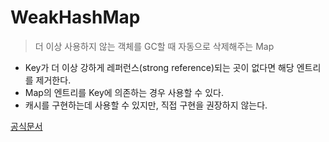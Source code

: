 # WeakHashMap
> 더 이상 사용하지 않는 객체를 GC할 때 자동으로 삭제해주는 Map
- Key가 더 이상 강하게 레퍼런스(strong reference)되는 곳이 없다면 해당 엔트리를 제거한다.
- Map의 엔트리를 Key에 의존하는 경우 사용할 수 있다.
- 캐시를 구현하는데 사용할 수 있지만, 직접 구현을 권장하지 않는다.

[공식문서](https://docs.oracle.com/javase/7/docs/api/java/util/WeakHashMap.html)